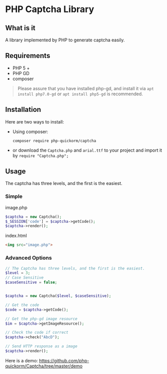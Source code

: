 # PHP Captcha Library
## What is it
A library implemented by PHP to generate captcha easily.
## Requirements
- PHP 5 +
- PHP GD
- composer
> Please assure that you have installed php-gd, and install it via `apt install php7.0-gd` or `apt install php5-gd` is recommended.
## Installation
Here are two ways to install:
- Using composer:
    ```
    composer require php-quickorm/captcha
    ```

- or download the `Captcha.php` and `arial.ttf` to your project and import it by `require "Captcha.php";`

## Usage

The captcha has three levels, and the first is the easiest.

### Simple
image.php
```php
$captcha = new Captcha();
$_SESSION['code'] = $captcha->getCode();
$captcha->render();
```

index.html
```html
<img src="image.php">
```
### Advanced Options

```php
// The Captcha has three levels, and the first is the easiest.
$level = 3; 
// Case Sensitive
$caseSensitive = false;


$captcha = new Captcha($level, $caseSensitive);

// Get the code
$code = $captcha->getCode();

// Get the php-gd image resource
$im = $captcha->getImageResource();

// Check the code if correct
$captcha->check("AbcD");

// Send HTTP response as a image
$captcha->render();
```

Here is a demo: https://github.com/php-quickorm/Captcha/tree/master/demo

